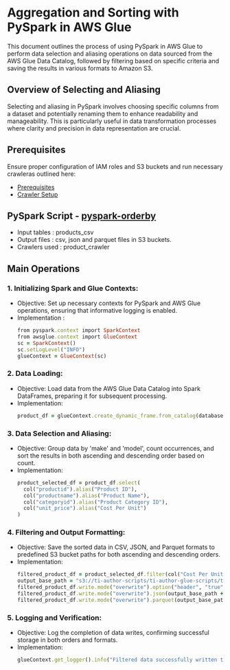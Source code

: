 # Aggregation and Sorting with PySpark in AWS Glue

This document outlines the process of using PySpark in AWS Glue to perform data selection and aliasing operations on data 
sourced from the AWS Glue Data Catalog, followed by filtering based on specific criteria and saving the results in various formats to Amazon S3.

## Overview of Selecting and Aliasing

Selecting and aliasing in PySpark involves choosing specific columns from a dataset and potentially renaming them to enhance readability and manageability.
This is particularly useful in data transformation processes where clarity and precision in data representation are crucial.

## Prerequisites

Ensure proper configuration of IAM roles and S3 buckets and run necessary crawleras outlined here:

* [Prerequisites]((/prerequisites.md)) 
* [Crawler Setup](/aws-glue-crawler.md)

##  PySpark Script - [pyspark-orderby](../glue-code/ti-pyspark-orderby.py)
- Input tables          : products_csv
- Output files          : csv, json and parquet files in S3 buckets.
- Crawlers used         : product_crawler

## Main Operations
### 1. Initializing Spark and Glue Contexts:
* Objective: Set up necessary contexts for PySpark and AWS Glue operations, ensuring that informative logging is enabled.
* Implementation :
  ```ruby
  from pyspark.context import SparkContext
  from awsglue.context import GlueContext
  sc = SparkContext()
  sc.setLogLevel("INFO")
  glueContext = GlueContext(sc)
  ```
  
### 2. Data Loading:
* Objective: Load data from the AWS Glue Data Catalog into Spark DataFrames, preparing it for subsequent processing.
* Implementation:
  ```ruby
  product_df = glueContext.create_dynamic_frame.from_catalog(database="glue_db", table_name="products_csv").toDF()
  ```

### 3. Data Selection and Aliasing:
* Objective: Group data by 'make' and 'model', count occurrences, and sort the results in both ascending and descending order based on count.
* Implementation:
  ```ruby
  product_selected_df = product_df.select(
    col("productid").alias("Product ID"),
    col("productname").alias("Product Name"),
    col("categoryid").alias("Product Category ID"),
    col("unit_price").alias("Cost Per Unit")
  )

  ```
  
### 4. Filtering and Output Formatting:
* Objective: Save the sorted data in CSV, JSON, and Parquet formats to predefined S3 bucket paths for both ascending and descending orders.
* Implementation:
  ```ruby
  filtered_product_df = product_selected_df.filter(col("Cost Per Unit") > 5)
  output_base_path = "s3://ti-author-scripts/ti-author-glue-scripts/ti-glue-pyspark-scripts-outputs/ti-pyspark-aliasing-outputs/"
  filtered_product_df.write.mode("overwrite").option("header", "true").csv(output_base_path + "csv/")
  filtered_product_df.write.mode("overwrite").json(output_base_path + "json/")
  filtered_product_df.write.mode("overwrite").parquet(output_base_path + "parquet/")
  ```
  
### 5. Logging and Verification:
* Objective: Log the completion of data writes, confirming successful storage in both orders and formats.
* Implementation:
  ```ruby
  glueContext.get_logger().info("Filtered data successfully written to S3 in CSV, JSON, and Parquet formats.")
  ```
